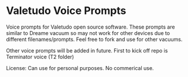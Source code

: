# Valetudo Voice Prompts

Voice prompts for Valetudo open source software. These prompts are similar to Dreame vacuum so may not work for other devices due to different filenames/prompts. Feel free to fork and use for other vacuums.

Other voice prompts will be added in future. First to kick off repo is Terminator voice (T2 folder)

License: Can use for personal purposes. No commerical use.
